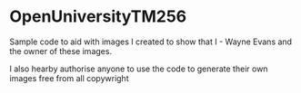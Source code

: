 # OpenUniversityTM256
Sample code to aid with images I created to show that I - Wayne Evans and the owner of these images.

I also hearby authorise anyone to use the code to generate their own images free from all copywright
